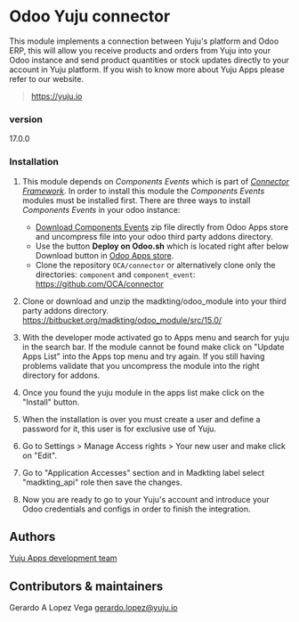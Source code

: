 # Odoo Yuju connector

This module implements a connection between Yuju's platform and Odoo ERP, this will allow you 
receive products and orders from Yuju into your Odoo instance and send product quantities 
or stock updates directly to your account in Yuju platform. If you wish to know more about Yuju Apps
please refer to our website.
>https://yuju.io

### version
17.0.0

### Installation
1. This module depends on _Components Events_ which is part of [_Connector Framework_](http://odoo-connector.com/). In order to install this
module the _Components Events_ modules must be installed first. There are three ways to install _Components Events_
in your odoo instance:

    * [Download Components Events](https://www.odoo.com/apps/modules/14.0/component_event/) zip file directly from  Odoo Apps store
    and uncompress file into your odoo third party addons directory.
    * Use the button **Deploy on Odoo.sh** which is located right after below Download button in [Odoo Apps store](https://www.odoo.com/apps/modules/143.0/component_event/). 
    * Clone the repository `OCA/connector` or alternatively clone only the directories: `component` and `component_event`:
    https://github.com/OCA/connector
    
    
2. Clone or download and unzip the madkting/odoo_module into your third party addons directory. https://bitbucket.org/madkting/odoo_module/src/15.0/

3. With the developer mode activated go to Apps menu and search for yuju in the search bar. If the module cannot be
found make click on "Update Apps List" into the Apps top menu and try again. If you still having problems validate that you
uncompress the module into the right directory for addons.

4. Once you found the yuju module in the apps list make click on the "Install" button.

5. When the installation is over you must create a user and define a password for it, this user is for exclusive use of Yuju.

6. Go to Settings > Manage Access rights > Your new user and make click on "Edit".

7. Go to "Application Accesses" section and in Madkting label select "madkting_api" role then save the changes.

8. Now you are ready to go to your Yuju's account and introduce your Odoo credentials and configs in order to finish the integration.


 Authors
--
[Yuju Apps development team](https://yuju.io/)

Contributors & maintainers
--
Gerardo A Lopez Vega <gerardo.lopez@yuju.io>

